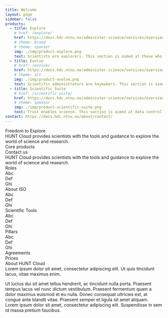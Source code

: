 ```yaml
---
title: Welcome
layout: page
sidebar: false
products:
  - title: Explore
    # href: /explore/
    href: https://docs.hdc.ntnu.no/administer-science/services/overview/
    # theme: brand
    # theme: sponsor
    img: ./img/product-explore.png
    text: Scientists are explorers. This section is aimed at those who use data to discover knowledge for a better world in HUNT Cloud.
  - title: Evolve
    # href: /evolve/
    href: https://docs.hdc.ntnu.no/administer-science/services/overview/
    # theme: alt
    img: ./img/product-evolve.png
    text: Scientific administrators are keymakers. This section is aimed at administrators that enables scientific explorations.
  - title: Scientific Suite
    # href: /scientific-suite/
    href: https://docs.hdc.ntnu.no/administer-science/services/overview/
    # theme: sponsor
    img: ./img/product-scientific-suite.png
    text: Trust enables science. This section is aimed at data controllers and scientific centers that guides the development of HUNT Cloud.
contact: https://docs.hdc.ntnu.no/about/contact/
---
```


<!-- <script setup></script> -->

<div class="hc-home-page">
  <div class="hc-header">
    <div class="hc-header-img"></div>
  </div>

  <div class="hc-block">
    <div class="hc-block-container">
      <div class="hc-title-main">
        Freedom to Explore
      </div>
      <div class="hc-subtitle-main">
        HUNT Cloud provides scientists with the tools and guidance to explore the world of science and research.
      </div>
    </div>
  </div>

  <div class="hc-block">
    <div class="hc-block-container">
      <div class="hc-container-title">
        Core products
      </div>
      <ProductSlider :products="$frontmatter.products" />
    </div>
  </div>

  <div class="hc-block">
    <div class="hc-block-container">
      <div class="hc-container-title">
        Contact us
      </div>
      <div class="hc-container-subtitle">
        HUNT Cloud provides scientists with the tools and guidance to explore the world of science and research.
      </div>
      <div class="hc-section">
        <VPButton
          tag="a"
          size="medium"
          theme="sponsor"
          text="Contact us"
          :href="$frontmatter.contact"
        />
      </div>
    </div>
  </div>

  <div class="hc-block">
    <div class="hc-block-container">
      <div class="hc-container-title">
        Roles
      </div>
      <div class="hc-row">
        <div class="hc-col">
          Abc
        </div>
        <div class="hc-col">
          Def
        </div>
        <div class="hc-col">
          Ghi
        </div>
      </div>
    </div>
  </div>

  <div class="hc-block">
    <div class="hc-block-container">
      <div class="hc-container-title">
        About ISO
      </div>
      <div class="hc-row">
        <div class="hc-col">
          Abc
        </div>
        <div class="hc-col">
          Def
        </div>
        <div class="hc-col">
          Ghi
        </div>
      </div>
    </div>
  </div>

  <div class="hc-block">
    <div class="hc-block-container">
      <div class="hc-container-title">
        Scientific Tools
      </div>
      <div class="hc-row">
        <div class="hc-col">
          Abc
        </div>
        <div class="hc-col">
          Def
        </div>
        <div class="hc-col">
          Ghi
        </div>
      </div>
    </div>
  </div>

  <div class="hc-block">
    <div class="hc-block-container">
      <div class="hc-container-title">
        Pillars
      </div>
      <div class="hc-row">
        <div class="hc-col">
          Abc
        </div>
        <div class="hc-col">
          Def
        </div>
        <div class="hc-col">
          Ghi
        </div>
      </div>
    </div>
  </div>

  <div class="hc-block">
    <div class="hc-block-container">
      <div class="hc-container-title">
        Agreements
      </div>
      <div class="hc-container-title">
        Prices
      </div>
    </div>
  </div>

  <div class="hc-block hc-grey-block">
    <div class="hc-block-container">
      <div class="hc-container-title">
        About HUNT Cloud
      </div>
      <div class="hc-container-subtitle">
        Lorem ipsum dolor sit amet, consectetur adipiscing elit. Ut quis tincidunt lacus, vitae maximus enim.
      </div>
      <p>
        Ut luctus dui sit amet tellus hendrerit, ac tincidunt nulla porta. Praesent tempus lacus vel nunc dictum vestibulum. Praesent fermentum quam a dolor maximus euismod et eu nulla. Donec consequat ultricies est, at congue ante blandit vitae. Praesent semper et ligula sit amet aliquam. Lorem ipsum dolor sit amet, consectetur adipiscing elit. Suspendisse in sem id massa pretium faucibus.
      </p>
      <div class="hc-section">
        <VPButton
          tag="a"
          size="medium"
          theme="sponsor"
          text="Contact us"
          :href="$frontmatter.contact"
        />
      </div>
    </div>
  </div>

</div>




<style scoped>

/* CSS scoped specifically to this page */

</style>
